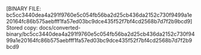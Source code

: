 [BINARY FILE: bc5cc3440dea4a291f9760e5c054fb56ba2d25cb436da2152c730f9499a1e20164fc86b575aebfff1fa57ed03bc9dce435f52f7bf4cd2568b7d7f2b9bcd9]
Stored copy: docs/converted-binary/bc5cc3440dea4a291f9760e5c054fb56ba2d25cb436da2152c730f9499a1e20164fc86b575aebfff1fa57ed03bc9dce435f52f7bf4cd2568b7d7f2b9bcd9
